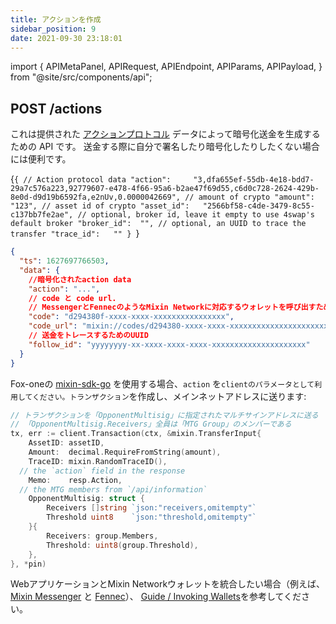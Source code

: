 ```yaml
---
title: アクションを作成
sidebar_position: 9
date: 2021-09-30 23:18:01
---
```


import { APIMetaPanel, APIRequest, APIEndpoint, APIParams, APIPayload, } from "@site/src/components/api";

## POST /actions

これは提供された [アクションプロトコル](../action-protocol) データによって暗号化送金を生成するための API です。 送金する際に自分で署名したり暗号化したりしたくない場合には便利です。

<APIEndpoint base="https://api.4swap.org/api" url="/actions" />

<APIMetaPanel scope="Authorized" /><APIPayload>{`{ // Action protocol data "action":     "3,dfa655ef-55db-4e18-bdd7-29a7c576a223,92779607-e478-4f66-95a6-b2ae47f69d55,c6d0c728-2624-429b-8e0d-d9d19b6592fa,e2nUv,0.0000042669", // amount of crypto "amount":     "123", // asset id of crypto "asset_id":   "2566bf58-c4de-3479-8c55-c137bb7fe2ae", // optional, broker id, leave it empty to use 4swap's default broker "broker_id":  "", // optional, an UUID to trace the transfer "trace_id":   "" } `}</APIPayload>

<APIRequest title="アクションを作成" method="POST" base="https://api.4swap.org/api" url='/actions --data PAYLOAD' />

```json title="Response"
{
  "ts": 1627697766503,
  "data": {
    //暗号化されたaction data
    "action": "...",
    // code と code url.
    // MessengerとFennecのようなMixin Networkに対応するウォレットを呼び出すために使用できます。
    "code": "d294380f-xxxx-xxxx-xxxxxxxxxxxxxxxx",
    "code_url": "mixin://codes/d294380-xxxx-xxxx-xxxxxxxxxxxxxxxxxxxxxx",
    // 送金をトレースするためのUUID
    "follow_id": "yyyyyyyy-xx-xxxx-xxxx-xxxx-xxxxxxxxxxxxxxxxxxxxx"
  }
}
```

Fox-oneの [mixin-sdk-go](https://github.com/fox-one/mixin-sdk-go) を使用する場合、`action` を`clientのパラメータとして利用してください。トランザクション`を作成し、メインネットアドレスに送ります:

```go
// トランザクションを「OpponentMultisig」に指定されたマルチサインアドレスに送る
// 「OpponentMultisig.Receivers」全員は「MTG Group」のメンバーである
tx, err := client.Transaction(ctx, &mixin.TransferInput{
    AssetID: assetID,
    Amount:  decimal.RequireFromString(amount),
    TraceID: mixin.RandomTraceID(),
  // the `action` field in the response
    Memo:    resp.Action,
  // the MTG members from `/api/information`
    OpponentMultisig: struct {
        Receivers []string `json:"receivers,omitempty"`
        Threshold uint8    `json:"threshold,omitempty"`
    }{
        Receivers: group.Members,
        Threshold: uint8(group.Threshold),
    },
}, *pin)
```

WebアプリケーションとMixin Networkウォレットを統合したい場合（例えば、[Mixin Messenger](/docs/apps/wallets#mixin-messenger) と [Fennec](/docs/apps/wallets#fennec)）、 [Guide / Invoking Wallets](../guide/invoke-wallets)を参考してください。
